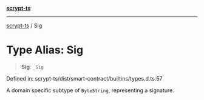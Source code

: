 [**scrypt-ts**](../README.md)

***

[scrypt-ts](../globals.md) / Sig

# Type Alias: Sig

> **Sig**: `_Sig`

Defined in: scrypt-ts/dist/smart-contract/builtins/types.d.ts:57

A domain specific subtype of `ByteString`, representing a signature.
